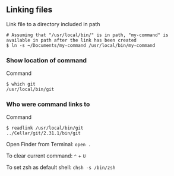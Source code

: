 ## Linking files

Link file to a directory included in path

````shell
# Assuming that "/usr/local/bin/" is in path, "my-command" is available in path after the link has been created
$ ln -s ~/Documents/my-command /usr/local/bin/my-command
````

### Show location of command

Command

````shell
$ which git
/usr/local/bin/git
````

### Who were command links to

Command

````shell
$ readlink /usr/local/bin/git
../Cellar/git/2.31.1/bin/git
````

Open Finder from Terminal: `open .`

To clear current command: `⌃` + `U`

To set zsh as default shell: `chsh -s /bin/zsh`
